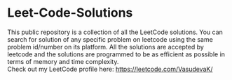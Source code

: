 # Leet-Code-Solutions
This public repository is a collection of all the LeetCode solutions. You can search for solution of any specific problem on leetcode using the same problem id/number on its platform. All the solutions are accepted by leetcode and the solutions are programmed to be as efficient as possible in terms of memory and time complexity.  
Check out my LeetCode profile here: https://leetcode.com/VasudevaK/
